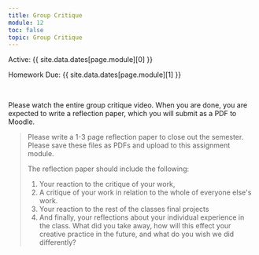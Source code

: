 ```yaml
---
title: Group Critique
module: 12
toc: false
topic: Group Critique
---
```




Active: {{ site.data.dates[page.module][0] }}

Homework Due: {{ site.data.dates[page.module][1] }}

<br />

<!--<div class="embed-responsive embed-responsive-16by9"><iframe width="560" height="315" src="https://www.youtube.com/embed/yy2hM58E-t0" title="YouTube video player" frameborder="0" allow="accelerometer; autoplay; clipboard-write; encrypted-media; gyroscope; picture-in-picture; web-share" allowfullscreen></iframe></div>

<div class="embed-responsive embed-responsive-16by9"><iframe width="560" height="315" src="https://www.youtube.com/embed/wIL_yEgXLV8" title="YouTube video player" frameborder="0" allow="accelerometer; autoplay; clipboard-write; encrypted-media; gyroscope; picture-in-picture" allowfullscreen></iframe></div>


1ytFall 2021 - Final Project Critique: https://youtu.be/16JADX43gzk
Spring 2021 - Final Project Critique: https://youtu.be/5XvxTT69Tmg

<div class="embed-responsive embed-responsive-16by9"><iframe class="embed-responsive-item" src="https://www.youtube.com/embed/16JADX43gzk" frameborder="0" allow="accelerometer; autoplay; encrypted-media; gyroscope; picture-in-picture" allowfullscreen></iframe></div>

-->

Please watch the entire group critique video. When you are done, you are expected to write a reflection paper, which you will submit as a PDF to Moodle.

> Please write a 1-3 page reflection paper to close out the semester. Please save these files as PDFs and upload to this assignment module.
>
> The reflection paper should include the following:
>
> 1. Your reaction to the critique of your work,
> 2. A critique of your work in relation to the whole of everyone else's work.
> 3. Your reaction to the rest of the classes final projects
> 4. And finally, your reflections about your individual experience in the class. What did you take away, how will this effect your creative practice in the future, and what do you wish we did differently?
